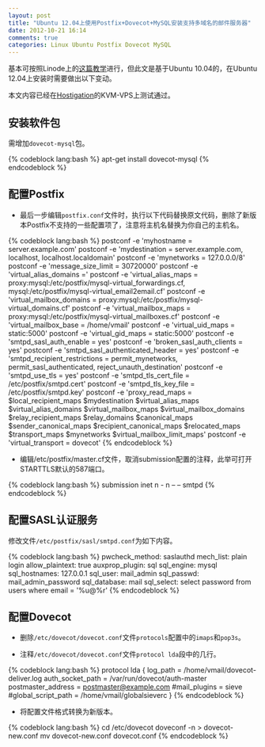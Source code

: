 ```yaml
---
layout: post
title: "Ubuntu 12.04上使用Postfix+Dovecot+MySQL安装支持多域名的邮件服务器"
date: 2012-10-21 16:14
comments: true
categories: Linux Ubuntu Postfix Dovecot MySQL
---
```


基本可按照Linode上的[这篇教学](https://library.linode.com/email/postfix/dovecot-mysql-ubuntu-10.04-lucid#sph_setting-up-domains-and-users)进行，但此文是基于Ubuntu 10.04的，在Ubuntu 12.04上安装时需要做出以下变动。

本文内容已经在[Hostigation](https://hostigation.com/billing/aff.php?aff=405)的KVM-VPS上测试通过。

<!--more-->

## 安装软件包

需增加`dovecot-mysql`包。

{% codeblock lang:bash %}
apt-get install dovecot-mysql
{% endcodeblock %}

## 配置Postfix

* 最后一步编辑`postfix.conf`文件时，执行以下代码替换原文代码，删除了新版本Postfix不支持的一些配置项了，注意将主机名替换为你自己的主机名。

{% codeblock lang:bash %}
postconf -e 'myhostname = server.example.com'
postconf -e 'mydestination = server.example.com, localhost, localhost.localdomain'
postconf -e 'mynetworks = 127.0.0.0/8'
postconf -e 'message_size_limit = 30720000'
postconf -e 'virtual_alias_domains ='
postconf -e 'virtual_alias_maps = proxy:mysql:/etc/postfix/mysql-virtual_forwardings.cf, mysql:/etc/postfix/mysql-virtual_email2email.cf'
postconf -e 'virtual_mailbox_domains = proxy:mysql:/etc/postfix/mysql-virtual_domains.cf'
postconf -e 'virtual_mailbox_maps = proxy:mysql:/etc/postfix/mysql-virtual_mailboxes.cf'
postconf -e 'virtual_mailbox_base = /home/vmail'
postconf -e 'virtual_uid_maps = static:5000'
postconf -e 'virtual_gid_maps = static:5000'
postconf -e 'smtpd_sasl_auth_enable = yes'
postconf -e 'broken_sasl_auth_clients = yes'
postconf -e 'smtpd_sasl_authenticated_header = yes'
postconf -e 'smtpd_recipient_restrictions = permit_mynetworks, permit_sasl_authenticated, reject_unauth_destination'
postconf -e 'smtpd_use_tls = yes'
postconf -e 'smtpd_tls_cert_file = /etc/postfix/smtpd.cert'
postconf -e 'smtpd_tls_key_file = /etc/postfix/smtpd.key'
postconf -e 'proxy_read_maps = $local_recipient_maps $mydestination $virtual_alias_maps $virtual_alias_domains $virtual_mailbox_maps $virtual_mailbox_domains $relay_recipient_maps $relay_domains $canonical_maps $sender_canonical_maps $recipient_canonical_maps $relocated_maps $transport_maps $mynetworks $virtual_mailbox_limit_maps'
postconf -e 'virtual_transport = dovecot'
{% endcodeblock %}

* 编辑/etc/postfix/master.cf文件，取消submission配置的注释，此举可打开STARTTLS默认的587端口。

{% codeblock lang:bash %}
submission inet n - n – – smtpd
{% endcodeblock %}

## 配置SASL认证服务

修改文件`/etc/postfix/sasl/smtpd.conf`为如下内容。

{% codeblock lang:bash %}
pwcheck_method: saslauthd
mech_list: plain login
allow_plaintext: true
auxprop_plugin: sql
sql_engine: mysql
sql_hostnames: 127.0.0.1
sql_user: mail_admin
sql_passwd: mail_admin_password
sql_database: mail
sql_select: select password from users where email = '%u@%r'
{% endcodeblock %}

## 配置Dovecot

* 删除`/etc/dovecot/dovecot.conf`文件`protocols`配置中的`imaps`和`pop3s`。

* 注释`/etc/dovecot/dovecot.conf`文件`protocol lda`段中的几行。

{% codeblock lang:bash %}
protocol lda {
    log_path = /home/vmail/dovecot-deliver.log
    auth_socket_path = /var/run/dovecot/auth-master
    postmaster_address = postmaster@example.com
    #mail_plugins = sieve
    #global_script_path = /home/vmail/globalsieverc
}
{% endcodeblock %}

* 将配置文件格式转换为新版本。

{% codeblock lang:bash %}
cd /etc/dovecot
doveconf -n > dovecot-new.conf
mv dovecot-new.conf dovecot.conf
{% endcodeblock %}